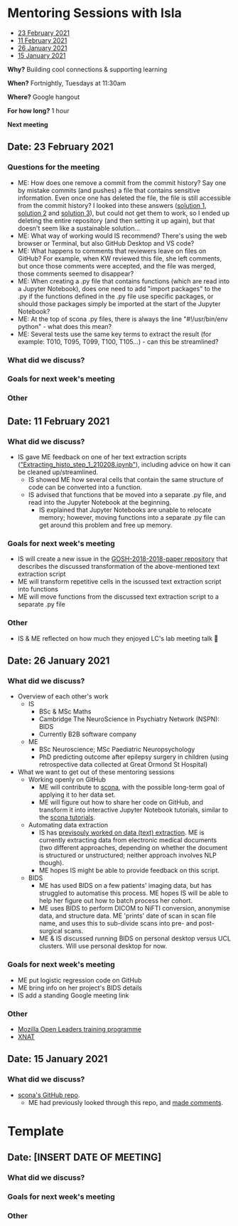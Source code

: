 # Mentoring Sessions with Isla

* [23 February 2021](#date-23-february-2021)
* [11 February 2021](#date-11-february-2021)
* [26 January 2021](#date-26-january-2021)
* [15 January 2021](#date-15-january-2021)

**Why?** Building cool connections & supporting learning

**When?** Fortnightly, Tuesdays at 11:30am

**Where?** Google hangout

**For how long?** 1 hour

**Next meeting** 

## Date: 23 February 2021

### Questions for the meeting

* ME: How does one remove a commit from the commit history? Say one by mistake commits (and pushes) a file that contains sensitive information. Even once one has deleted the file, the file is still accessible from the commit history? I looked into these answers ([solution 1](https://docs.github.com/en/github/managing-large-files/removing-files-from-a-repositorys-history), [solution 2](https://docs.github.com/en/github/authenticating-to-github/removing-sensitive-data-from-a-repository) and [solution 3](https://stackoverflow.com/questions/43762338/how-to-remove-file-from-git-history)), but could not get them to work, so I ended up deleting the entire repository (and then setting it up again), but that doesn't seem like a sustainable solution...
* ME: What way of working would IS recommend? There's using the web browser or Terminal, but also GitHub Desktop and VS code?
* ME: What happens to comments that reviewers leave on files on GitHub? For example, when KW reviewed this file, she left comments, but once those comments were accepted, and the file was merged, those comments seemed to disappear?
* ME: When creating a .py file that contains functions (which are read into a Jupyter Notebook), does one need to add "import packages" to the .py if the functions defined in the .py file use specific packages, or should those packages simply be imported at the start of the Jupyter Notebook?
* ME: At the top of scona .py files, there is always the line "#!/usr/bin/env python" - what does this mean?
* ME: Several tests use the same key terms to extract the result (for example: T010, T095, T099, T100, T105...)  - can this be streamlined?

### What did we discuss?

### Goals for next week's meeting

### Other

## Date: 11 February 2021

### What did we discuss?
* IS gave ME feedback on one of her text extraction scripts (["Extracting_histo_step_1_210208.ipynb"](https://github.com/MariaEriksson/GOSH-2000-2018-paper/blob/main/scripts/text-extraction/Extracting_histo_step_1_210208.ipynb)), including advice on how it can be cleaned up/streamlined.
  * IS showed ME how several cells that contain the same structure of code can be converted into a function.
  * IS advised that functions that be moved into a separate .py file, and read into the Jupyter Notebook at the beginning.
    * IS explained that Jupyter Notebooks are unable to relocate memory; however, moving functions into a separate .py file can get around this problem and free up memory.

### Goals for next week's meeting
* IS will create a new issue in the [GOSH-2018-2018-paper repository](https://github.com/MariaEriksson/GOSH-2000-2018-paper) that describes the discussed transformation of the above-mentioned text extraction script
* ME will transform repetitive cells in the iscussed text extraction script into functions
* ME will move functions from the discussed text extraction script to a separate .py file

### Other
* IS & ME reflected on how much they enjoyed LC's lab meeting talk :stars:

## Date: 26 January 2021

### What did we discuss?
* Overview of each other's work
  * IS
    * BSc & MSc Maths
    * Cambridge The NeuroScience in Psychiatry Network (NSPN): BIDS
    * Currently B2B software company
  * ME
    * BSc Neuroscience; MSc Paediatric Neuropsychology
    * PhD predicting outcome after epilepsy surgery in children (using retrospective data collected at Great Ormond St Hospital)
* What we want to get out of these mentoring sessions
  * Working openly on GitHub
    * ME will contribute to [scona](https://github.com/WhitakerLab/scona), with the possible long-term goal of applying it to her data set.
    * ME will figure out how to share her code on GitHub, and transform it into interactive Jupyter Notebook tutorials, similar to the [scona tutorials](https://github.com/WhitakerLab/scona).
  * Automating data extraction
    * IS has [previsouly worked on data (text) extraction](https://journals.plos.org/plosone/article?id=10.1371/journal.pone.0230416). ME is currently extracting data from electronic medical documents (two different approaches, depending on whether the document is structured or unstructured; neither approach involves NLP though).
    * ME hopes IS might be able to provide feedback on this script.
  * BIDS
    * ME has used BIDS on a few patients' imaging data, but has struggled to automatise this process. ME hopes IS will be able to help her figure out how to batch process her cohort.
    * ME uses BIDS to perform DICOM to NiFTI conversion, anonymise data, and structure data. ME 'prints' date of scan in scan file name, and uses this to sub-divide scans into pre- and post-surgical scans.
    * ME & IS discussed running BIDS on personal desktop versus UCL clusters. Will use personal desktop for now.

### Goals for next week's meeting
* ME put logistic regression code on GitHub
* ME bring info on her project's BIDS details
* IS add a standing Google meeting link

### Other
* [Mozilla Open Leaders training programme](https://foundation.mozilla.org/en/initiatives/mozilla-open-leaders/)
* [XNAT](https://www.xnat.org)

## Date: 15 January 2021

### What did we discuss? 
* [scona's GitHub repo](https://github.com/WhitakerLab/scona). 
  * ME had previously looked through this repo, and [made comments](https://hackmd.io/zzSlKTK8Q4e-qKv-QSEWcw).

# Template

## Date: [INSERT DATE OF MEETING]
### What did we discuss?
### Goals for next week's meeting
### Other
